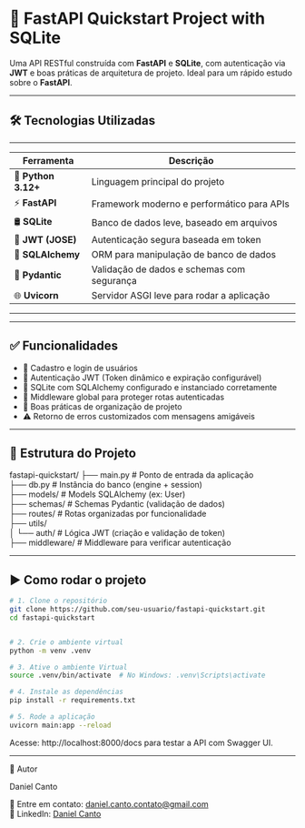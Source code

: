 # 🚀 FastAPI Quickstart Project with SQLite

Uma API RESTful construída com **FastAPI** e **SQLite**, com autenticação via **JWT** e boas práticas de arquitetura de projeto. 
Ideal para um rápido estudo sobre o **FastAPI**.

---

## 🛠️ Tecnologias Utilizadas

-------------------------------------------------------------------------
| Ferramenta            | Descrição                                     |
|-----------------------|-----------------------------------------------|
| 🐍 **Python 3.12+**   | Linguagem principal do projeto                |
| ⚡ **FastAPI**         | Framework moderno e performático para APIs    |
| 🛢️ **SQLite**         | Banco de dados leve, baseado em arquivos      |
| 🔐 **JWT (JOSE)**     | Autenticação segura baseada em token          |
| 🧰 **SQLAlchemy**     | ORM para manipulação de banco de dados        |
| 🧪 **Pydantic**       | Validação de dados e schemas com segurança    |
| 🌐 **Uvicorn**        | Servidor ASGI leve para rodar a aplicação     |
-------------------------------------------------------------------------

---

## ✅ Funcionalidades

- 📌 Cadastro e login de usuários
- 🔐 Autenticação JWT (Token dinâmico e expiração configurável)
- 🧱 SQLite com SQLAlchemy configurado e instanciado corretamente
- 🧼 Middleware global para proteger rotas autenticadas
- 🎯 Boas práticas de organização de projeto
- ⚠️ Retorno de erros customizados com mensagens amigáveis

---

## 📁 Estrutura do Projeto
fastapi-quickstart/
├── main.py # Ponto de entrada da aplicação <br>
├── db.py # Instância do banco (engine + session) <br>
├── models/ # Models SQLAlchemy (ex: User) <br>
├── schemas/ # Schemas Pydantic (validação de dados) <br>
├── routes/ # Rotas organizadas por funcionalidade <br>
├── utils/ <br>
│ └── auth/ # Lógica JWT (criação e validação de token) <br>
├── middleware/ # Middleware para verificar autenticação <br>

---

## ▶️ Como rodar o projeto

```bash
# 1. Clone o repositório
git clone https://github.com/seu-usuario/fastapi-quickstart.git
cd fastapi-quickstart


# 2. Crie o ambiente virtual
python -m venv .venv

# 3. Ative o ambiente Virtual
source .venv/bin/activate  # No Windows: .venv\Scripts\activate

# 4. Instale as dependências
pip install -r requirements.txt

# 5. Rode a aplicação
uvicorn main:app --reload
```

Acesse: http://localhost:8000/docs para testar a API com Swagger UI.

---

🙌 Autor

Daniel Canto

📧 Entre em contato: daniel.canto.contato@gmail.com <br>
💼 LinkedIn: [Daniel Canto](https://www.linkedin.com/in/daniel-canto-767399234/) 
